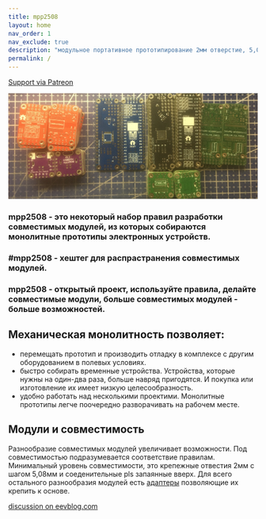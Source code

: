 ```yaml
---
title: mpp2508
layout: home
nav_order: 1
nav_exclude: true
description: "модульное портативное прототипирование 2мм отверстие, 5,08мм шаг"
permalink: /
---
```

[Support via Patreon](https://www.patreon.com/c/mpp2508)



![](docs/img/001.JPEG)


### mpp2508 - это некоторый набор правил разработки совместимых модулей, из которых собираются монолитные прототипы электронных устройств.

### #mpp2508 - хештег для распрастранения совместимых модулей.

### mpp2508 - открытый проект, используйте правила, делайте совместимые модули, больше совместимых модулей - больше возможностей.


## Механическая монолитность позволяет:

 - перемещать прототип и производить отладку в комплексе с другим оборудованием в полевых условиях.
 - быстро собирать временные устройства. Устройства, которые нужны на один-два раза,  больше навряд пригодятся. И покупка или изготовление их имеет низкую целесообразность.
 - удобно работать над несколькими проектими. Монолитные прототипы легче поочередно разворачивать на рабочем месте.


## Модули и совместимость

Разнообразие совместимых модулей увеличивает возможности. Под совместимостью подразумевается соответствие правилам. Минимальный уровень совместимости, это крепежные отвестия 2мм с шагом 5,08мм и соеденительные pls запаянные вверх. Для всего остального разнообразия модулей есть [адаптеры]({{site.baseurl}}/docs/m/adap/)  позволяющие их крепить к основе.



[discussion on eevblog.com](https://www.eevblog.com/forum/projects/modular-portable-prototyping/)


